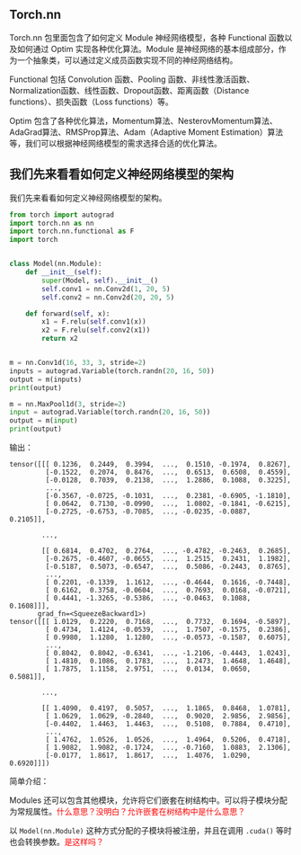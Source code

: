 
## Torch.nn

Torch.nn 包里面包含了如何定义 Module 神经网络模型，各种 Functional 函数以及如何通过 Optim 实现各种优化算法。Module 是神经网络的基本组成部分，作为一个抽象类，可以通过定义成员函数实现不同的神经网络结构。

Functional 包括 Convolution 函数、Pooling 函数、非线性激活函数、Normalization函数、线性函数、Dropout函数、距离函数（Distance functions）、损失函数（Loss functions）等。

Optim 包含了各种优化算法，Momentum算法、NesterovMomentum算法、AdaGrad算法、RMSProp算法、Adam（Adaptive Moment Estimation）算法等，我们可以根据神经网络模型的需求选择合适的优化算法。

## 我们先来看看如何定义神经网络模型的架构



我们先来看看如何定义神经网络模型的架构。

```py
from torch import autograd
import torch.nn as nn
import torch.nn.functional as F
import torch


class Model(nn.Module):
    def __init__(self):
        super(Model, self).__init__()
        self.conv1 = nn.Conv2d(1, 20, 5)
        self.conv2 = nn.Conv2d(20, 20, 5)

    def forward(self, x):
        x1 = F.relu(self.conv1(x))
        x2 = F.relu(self.conv2(x1))
        return x2


m = nn.Conv1d(16, 33, 3, stride=2)
inputs = autograd.Variable(torch.randn(20, 16, 50))
output = m(inputs)
print(output)

m = nn.MaxPool1d(3, stride=2)
input = autograd.Variable(torch.randn(20, 16, 50))
output = m(input)
print(output)
```

输出：

```
tensor([[[ 0.1236,  0.2449,  0.3994,  ...,  0.1510, -0.1974,  0.8267],
         [-0.1522,  0.2074,  0.8476,  ...,  0.6513,  0.6508,  0.4559],
         [-0.0128,  0.7039,  0.2138,  ...,  1.2886,  0.1088,  0.3225],
         ...,
         [-0.3567, -0.0725, -0.1031,  ...,  0.2381, -0.6905, -1.1810],
         [ 0.0642,  0.7130, -0.0990,  ...,  1.0802, -0.1841, -0.6215],
         [-0.2725, -0.6753, -0.7085,  ..., -0.0235, -0.0887,  0.2105]],

        ...,

        [[ 0.6814,  0.4702,  0.2764,  ..., -0.4782, -0.2463,  0.2685],
         [-0.2675, -0.4607, -0.0655,  ...,  1.2515,  0.2431,  1.1982],
         [-0.5187,  0.5073, -0.6547,  ...,  0.5086, -0.2443,  0.8765],
         ...,
         [ 0.2201, -0.1339,  1.1612,  ..., -0.4644,  0.1616, -0.7448],
         [ 0.6162,  0.3758, -0.0604,  ...,  0.7693,  0.0168, -0.0721],
         [ 0.4441, -1.3265, -0.5386,  ..., -0.0463,  0.1088,  0.1608]]],
       grad_fn=<SqueezeBackward1>)
tensor([[[ 1.0129,  0.2220,  0.7168,  ...,  0.7732,  0.1694, -0.5897],
         [ 0.4734,  1.4124, -0.0539,  ...,  1.7507, -0.1575,  0.2386],
         [ 0.9980,  1.1280,  1.1280,  ..., -0.0573, -0.1587,  0.6075],
         ...,
         [ 0.8042,  0.8042, -0.6341,  ..., -1.2106, -0.4443,  1.0243],
         [ 1.4810,  0.1086,  0.1783,  ...,  1.2473,  1.4648,  1.4648],
         [ 1.7875,  1.1158,  2.9751,  ...,  0.0134,  0.0650,  0.5081]],

        ...,

        [[ 1.4090,  0.4197,  0.5057,  ...,  1.1865,  0.8468,  1.0781],
         [ 1.0629,  1.0629, -0.2840,  ...,  0.9020,  2.9856,  2.9856],
         [-0.4402,  1.4463,  1.4463,  ...,  0.5108,  0.7884,  0.4710],
         ...,
         [ 1.4762,  1.0526,  1.0526,  ...,  1.4964,  0.5206,  0.4718],
         [ 1.9082,  1.9082, -0.1724,  ..., -0.7160,  1.0883,  2.1306],
         [-0.0177,  1.8617,  1.8617,  ...,  1.4076,  1.0290,  0.6920]]])
```

简单介绍：

Modules 还可以包含其他模块，允许将它们嵌套在树结构中。可以将子模块分配为常规属性。<span style="color:red;">什么意思？没明白？允许嵌套在树结构中是什么意思？</span>

以 `Model(nn.Module)` 这种方式分配的子模块将被注册，并且在调用 `.cuda()` 等时也会转换参数。<span style="color:red;">是这样吗？</span>

